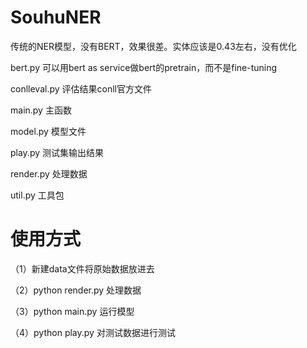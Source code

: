 # SouhuNER

传统的NER模型，没有BERT，效果很差。实体应该是0.43左右，没有优化

bert.py 可以用bert as service做bert的pretrain，而不是fine-tuning

conlleval.py 评估结果conll官方文件

main.py 主函数

model.py 模型文件

play.py 测试集输出结果

render.py 处理数据

util.py 工具包

# 使用方式

（1）新建data文件将原始数据放进去

（2）python render.py 处理数据

（3）python main.py 运行模型

（4）python play.py 对测试数据进行测试
